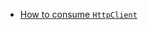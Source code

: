 * [How to consume `HttpClient`](https://stackoverflow.com/questions/26195133/how-to-consume-httpclient-from-f)

